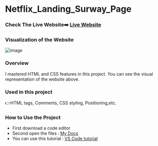 # Netflix_Landing_Surway_Page

### Check The Live Website➡️ [Live Website](https://netflixmoviepage.netlify.app/)

### Visualization of the Website
![image](https://user-images.githubusercontent.com/101554737/184588266-7f75aeaa-f5cc-4609-879d-dfa9d0ead225.png)

### Overview
I mastered HTML and CSS features in this project. You can see the visual representation of the website above.

### Used in this project
👉HTML tags, Comments, CSS styling, Positioning,etc.

### How to Use the Project
+ First download a code editor
+ Second open the files : [My Docs](https://netflixmoviepage.netlify.app/)
+ You can use this tutorial : [VS Code tutorial](https://www.youtube.com/watch?v=fJEbVCrEMSE)

